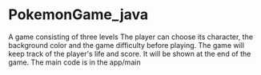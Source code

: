 # PokemonGame_java
A game consisting of three levels
The player can choose its character, the background color and the game difficulty before playing. 
The game will keep track of the player's life and score. It will be shown at the end of the game.
The main code is in the app/main
